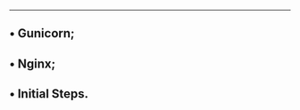 -----------------------------------------------------------
• Gunicorn;
-----------------------------------------------------------
• Nginx;
-----------------------------------------------------------
• Initial Steps.
-----------------------------------------------------------
